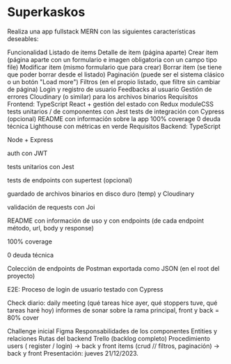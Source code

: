 # Superkaskos

Realiza una app fullstack MERN con las siguientes características deseables:

Funcionalidad
Listado de items
Detalle de item (página aparte)
Crear item (página aparte con un formulario e imagen obligatoria con un campo tipo file)
Modificar item (mismo formulario que para crear)
Borrar item (se tiene que poder borrar desde el listado)
Paginación (puede ser el sistema clásico o un botón "Load more")
Filtros (en el propio listado, que filtre sin cambiar de página)
Login y registro de usuario
Feedbacks al usuario
Gestión de errores
Cloudinary (o similar) para los archivos binarios
Requisitos Frontend:
TypeScript
React + gestión del estado con Redux
moduleCSS
tests unitarios / de componentes con Jest
tests de integración con Cypress (opcional)
README con información sobre la app
100% coverage
0 deuda técnica
Lighthouse con métricas en verde
Requisitos Backend:
TypeScript

Node + Express

auth con JWT

tests unitarios con Jest

tests de endpoints con supertest (opcional)

guardado de archivos binarios en disco duro (temp) y Cloudinary

validación de requests con Joi

README con información de uso y con endpoints (de cada endpoint método, url, body y response)

100% coverage

0 deuda técnica

Colección de endpoints de Postman exportada como JSON (en el root del proyecto)

E2E:
Proceso de login de usuario testado con Cypress

Check diario:
daily meeting (qué tareas hice ayer, qué stoppers tuve, qué tareas haré hoy)
informes de sonar sobre la rama principal, front y back
= 80% cover

Challenge inicial
Figma
Responsabilidades de los componentes
Entities y relaciones
Rutas del backend
Trello (backlog completo)
Procedimiento
users ( register / login) -> back y front
items (crud // filtros, paginación) -> back y front
Presentación: jueves 21/12/2023.
